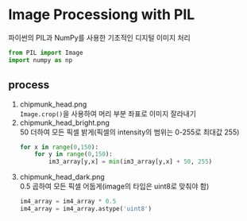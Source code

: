 # Image Processiong with PIL
파이썬의 PIL과 NumPy를 사용한 기초적인 디지털 이미지 처리
```python
from PIL import Image
import numpy as np
```
## process
1. chipmunk_head.png  
    `Image.crop()`을 사용하여 머리 부분 좌표로 이미지 잘라내기
2. chipmunk_head_bright.png  
    50 더하여 모든 픽셀 밝게(픽셀의 intensity의 범위는 0-255로 최대값 255)  
    ```python
    for x in range(0,150):
        for y in range(0,150):
            im3_array[y,x] = min(im3_array[y,x] + 50, 255)
    ```
3. chipmunk_head_dark.png  
    0.5 곱하여 모든 픽셀 어둡게(image의 타입은 uint8로 맞춰야 함)  
    ```python
    im4_array = im4_array * 0.5
    im4_array = im4_array.astype('uint8')
    ```